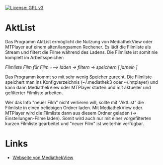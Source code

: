 
[![License: GPL v3](https://img.shields.io/badge/License-GPL%20v3-blue.svg)](http://www.gnu.org/licenses/gpl-3.0)

# AktList
Das Programm AktList ermöglicht die Nutzung von MediathekView oder MTPlayer auf einem alten/langsamen Rechener. Es lädt die Filmliste als Stream und filtert die Filme während des Ladens. Die Filmliste ist somit nie komplett im Arbeitsspeicher:

*Filmliste Film für Film ===> laden -> filtern -> speichern [ ja/nein ]*

Das Programm kommt so mit sehr wenig Speicher zurecht. Die Filmliste speichert man ins Konfigverzeichnis (~/.mediathek3 oder ~/.mtplayer) und kann dann MediathekView oder MTPlayer starten und mit aktueller und gefilterter Filmliste arbeiten.

Wer das Info "neuer Film" nicht verlieren will, sollte mit "AktList" die Filmliste in einen beliebigen Ordner laden. Mit MediathekView oder MTPlayer wird die Filmliste dann aus diesem Ordner geladen (-> Einstellungen-Filme laden). Somit wird auch nur mit einer vorgefilterten kurzen Filmliste gearbeitet und "neuer Film" ist weiterhin verfügbar.
	

# Links
- [Webseite von MediathekView](https://mediathekview.de)

